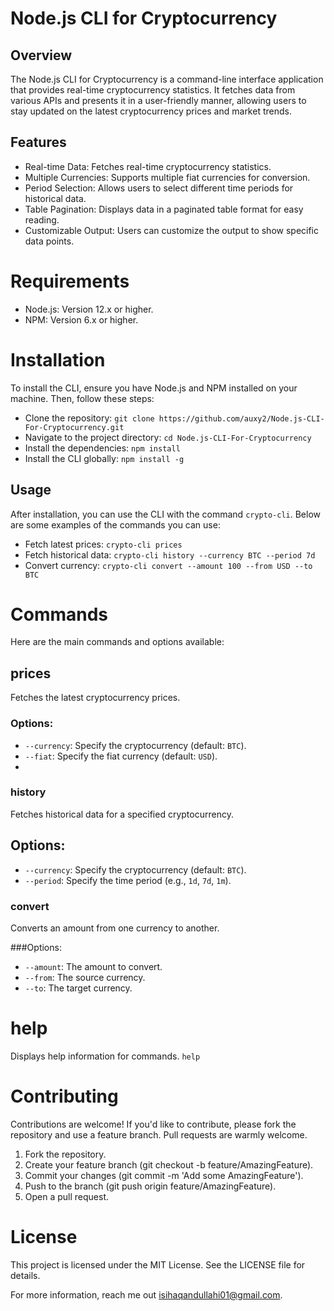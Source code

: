 # Node.js CLI for Cryptocurrency



## Overview


The Node.js CLI for Cryptocurrency is a command-line interface application that provides real-time cryptocurrency statistics. 
It fetches data from various APIs and presents it in a user-friendly manner, allowing users to stay updated on the latest cryptocurrency prices and market trends.

## Features


- Real-time Data: Fetches real-time cryptocurrency statistics.
- Multiple Currencies: Supports multiple fiat currencies for conversion.
- Period Selection: Allows users to select different time periods for historical data.
- Table Pagination: Displays data in a paginated table format for easy reading.
- Customizable Output: Users can customize the output to show specific data points.


# Requirements

- Node.js: Version 12.x or higher.
- NPM: Version 6.x or higher.


# Installation


To install the CLI, ensure you have Node.js and NPM installed on your machine. Then, follow these steps:

- Clone the repository: `git clone https://github.com/auxy2/Node.js-CLI-For-Cryptocurrency.git
`
- Navigate to the project directory: `cd Node.js-CLI-For-Cryptocurrency`
- Install the dependencies: `npm install`
- Install the CLI globally: `npm install -g`

## Usage
After installation, you can use the CLI with the command `crypto-cli`. Below are some examples of the commands you can use:

- Fetch latest prices: `crypto-cli prices`
- Fetch historical data: `crypto-cli history --currency BTC --period 7d`
- Convert currency: `crypto-cli convert --amount 100 --from USD --to BTC`
  
# Commands

Here are the main commands and options available:

## prices

Fetches the latest cryptocurrency prices.

### Options:

- `--currency`: Specify the cryptocurrency (default: `BTC`).
- `--fiat`: Specify the fiat currency (default: `USD`).
- 
### history
  Fetches historical data for a specified cryptocurrency.

## Options:

- `--currency`: Specify the cryptocurrency (default: `BTC`).
- `--period`: Specify the time period (e.g., `1d`, `7d`, `1m`).
  
### convert

Converts an amount from one currency to another.

###Options:

- `--amount`: The amount to convert.
- `--from`: The source currency.
- `--to`: The target currency.
  
# help

Displays help information for commands. `help`

# Contributing


Contributions are welcome! If you'd like to contribute, please fork the repository and use a feature branch. Pull requests are warmly welcome.

1. Fork the repository.
2. Create your feature branch (git checkout -b feature/AmazingFeature).
3. Commit your changes (git commit -m 'Add some AmazingFeature').
4. Push to the branch (git push origin feature/AmazingFeature).
4. Open a pull request.


# License

This project is licensed under the MIT License. See the LICENSE file for details.

For more information, reach me out isihaqandullahi01@gmail.com.























